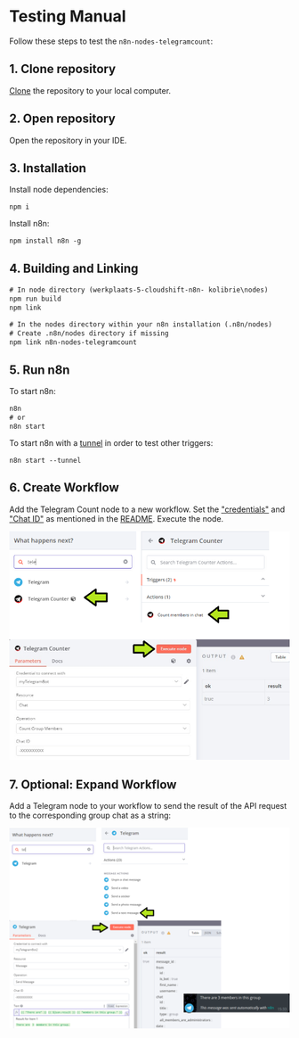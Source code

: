 # Testing Manual

Follow these steps to test the `n8n-nodes-telegramcount`:

## 1. Clone repository
[Clone](https://docs.github.com/en/repositories/creating-and-managing-repositories/cloning-a-repository#cloning-a-repository)
	 the repository to your local computer.


## 2. Open repository

Open the repository in your IDE.

## 3. Installation

Install node dependencies:

```    
npm i
```

Install n8n:

```    
npm install n8n -g
```        

## 4. Building and Linking

```    
# In node directory (werkplaats-5-cloudshift-n8n- kolibrie\nodes)
npm run build 
npm link
```

```
# In the nodes directory within your n8n installation (.n8n/nodes)
# Create .n8n/nodes directory if missing
npm link n8n-nodes-telegramcount
```

## 5. Run n8n

To start n8n:
```
n8n
# or
n8n start
```

To start n8n with a [tunnel](https://docs.n8n.io/hosting/installation/npm/#n8n-with-tunnel) in order to test other triggers:
```
n8n start --tunnel
```

## 6. Create Workflow

Add the Telegram Count node to a new workflow. Set the ["credentials"](./README.md#credentials) and ["Chat ID"](./README.md#usage) as mentioned in the [README](README.md). Execute the node.
    
![Telegram Counter Node Configuration for Testing](assets/testing_node.png)

## 7. Optional: Expand Workflow

Add a Telegram node to your workflow to send the result of the API request to the corresponding group chat as a string:

![Workflow expansion with Telegram node](assets/testing_telegram_message.png)